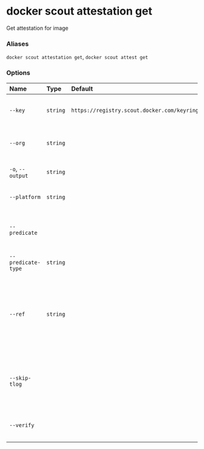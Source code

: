 # docker scout attestation get

<!---MARKER_GEN_START-->
Get attestation for image

### Aliases

`docker scout attestation get`, `docker scout attest get`

### Options

| Name               | Type     | Default                                                    | Description                                                                                             |
|:-------------------|:---------|:-----------------------------------------------------------|:--------------------------------------------------------------------------------------------------------|
| `--key`            | `string` | `https://registry.scout.docker.com/keyring/dhi/latest.pub` | Signature key to use for verification                                                                   |
| `--org`            | `string` |                                                            | Namespace of the Docker organization                                                                    |
| `-o`, `--output`   | `string` |                                                            | Write the report to a file                                                                              |
| `--platform`       | `string` |                                                            | Platform of image to analyze                                                                            |
| `--predicate`      |          |                                                            | Get in-toto predicate only dropping the subject                                                         |
| `--predicate-type` | `string` |                                                            | Predicate-type for attestation                                                                          |
| `--ref`            | `string` |                                                            | Reference to use if the provided tarball contains multiple references.<br>Can only be used with archive |
| `--skip-tlog`      |          |                                                            | Skip signature verification against public transaction log                                              |
| `--verify`         |          |                                                            | Verify the signature on the attestation                                                                 |


<!---MARKER_GEN_END-->

